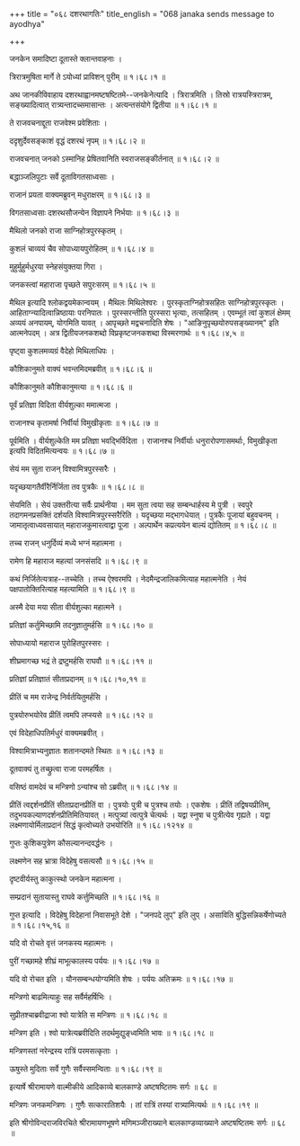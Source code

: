 +++
title = "०६८ दशरथागतिः"
title_english = "068 janaka sends message to ayodhya"

+++


जनकेन समादिष्टा दूतास्ते क्लान्तवाहनाः ।  

त्रिरात्रमुषिता मार्गे ते ऽयोध्यां प्राविशन् पुरीम्  ॥  १।६८।१  ॥   

अथ जानकीविवाहाय दशरथाह्वानमष्टषष्टितमे--जनकेनेत्यादि । त्रिरात्रमिति ।
तिस्रो रात्रयस्त्रिरात्रम्, सङ्ख्यादित्वात् रात्र्यन्तादच्समासान्तः ।
अत्यन्तसंयोगे द्वितीया  ॥  १।६८।१  ॥   

  

ते राजवचनाद्दूता राजवेश्म प्रवेशिताः ।  

ददृशुर्देवसङ्काशं वृद्धं दशरथं नृपम्  ॥  १।६८।२  ॥   

राजवचनात् जनको ऽस्मानिह प्रेषितवानिति स्वराजसङ्कीर्तनात्  ॥  १।६८।२  ॥   

  

बद्धाञ्जलिपुटाः सर्वे दूताविगतसाध्वसाः ।  

राजानं प्रयता वाक्यमब्रुवन् मधुराक्षरम्  ॥  १।६८।३  ॥   

विगतसाध्वसाः दशरथसौजन्येन विज्ञापने निर्भयाः  ॥  १।६८।३  ॥   

  

मैथिलो जनको राजा साग्निहोत्रपुरस्कृतम् ।  

कुशलं चाव्ययं चैव सोपाध्यायपुरोहितम्  ॥  १।६८।४  ॥   

मुहुर्मुहुर्मधुरया स्नेहसंयुक्तया गिरा ।  

जनकस्त्वां महाराजा पृच्छते सपुरःसरम्  ॥  १।६८।५  ॥   

मैथिल इत्यादि श्लोकद्वयमेकान्वयम् । मैथिलः मिथिलेश्वरः ।
पुरस्कृताग्निहोत्रसहितः साग्निहोत्रपुरस्कृतः ।
आहिताग्न्यादित्वान्निष्ठायाः परनिपातः । पुरस्सरन्तीति पुरस्सरा भृत्याः,
तत्सहितम् । एवम्भूतं त्वां कुशलं क्षेमम् अव्ययं अनपायम्, योगमिति यावत् ।
आपृच्छते मद्वचनादिति शेषः । "आङिनुपृच्छयोरुपसङ्ख्यानम्" इति आत्मनेपदम् ।
अत्र द्वितीयजनकशब्दो विप्रकृष्टजनकशब्दा विस्मरणार्थः  ॥  १।६८।४,५  ॥   

  

पृष्ट्वा कुशलमव्यग्रं वैदेहो मिथिलाधिपः ।  

कौशिकानुमते वाक्यं भवन्तमिदमब्रवीत्  ॥  १।६८।६  ॥   

कौशिकानुमते कौशिकानुमत्या  ॥  १।६८।६  ॥   

  

पूर्वं प्रतिज्ञा विदिता वीर्यशुल्का ममात्मजा ।  

राजानश्च कृतामर्षा निर्वीर्या विमुखीकृताः  ॥  १।६८।७  ॥   

पूर्वमिति । वीर्यशुल्केति मम प्रतिज्ञा भवद्भिर्विदिता । राजानश्च
निर्वीर्याः धनुरारोपणासमर्थाः, विमुखीकृता इत्यपि विदितमित्यन्वयः  ॥ 
१।६८।७  ॥   

  

सेयं मम सुता राजन् विश्वामित्रपुरस्सरैः ।  

यदृच्छयागतैर्वीरैर्निर्जिता तव पुत्रकैः  ॥  १।६८।८  ॥   

सेयमिति । सेयं उक्तरीत्या सर्वैः प्रार्थनीया । मम सुता त्वया सह
सम्बन्धार्हस्य मे पुत्री । स्वपुरे तदागमनप्रसक्तिं दर्शयति
विश्वामित्रपुरस्सरैरिति । यदृच्छया मद्भागधेयात् । पुत्रकैः पूजायां
बहुवचनम् । जामातृत्वाध्यवसायात् महाराजकुमारत्वाद्वा पूजा । अल्पार्थेन
कप्रत्ययेन बाल्यं द्योतितम्  ॥  १।६८।८  ॥   

  

तच्च राजन् धनुर्दिव्यं मध्ये भग्नं महात्मना ।  

रामेण हि महाराज महत्यां जनसंसदि  ॥  १।६८।९  ॥   

कथं निर्जितेत्यत्राह--तच्चेति । तच्च ऐश्वरमपि । नेदमैन्द्रजालिकमित्याह
महात्मनेति । नेयं पक्षपातोक्तिरित्याह महत्यामिति  ॥  १।६८।९  ॥   

  

अस्मै देया मया सीता वीर्यशुल्का महात्मने ।  

प्रतिज्ञां कर्तुमिच्छामि तदनुज्ञातुमर्हसि  ॥  १।६८।१०  ॥   

सोपाध्यायो महाराज पुरोहितपुरस्सरः ।  

शीघ्रमागच्छ भद्रं ते द्रष्टुमर्हसि राघवौ  ॥  १।६८।११  ॥   

प्रतिज्ञां प्रतिज्ञातं सीताप्रदानम्  ॥  १।६८।१०,११  ॥   

  

प्रीतिं च मम राजेन्द्र निर्वर्तयितुमर्हसि ।  

पुत्रयोरुभयोरेव प्रीतिं त्वमपि लप्स्यसे  ॥  १।६८।१२  ॥   

एवं विदेहाधिपतिर्मधुरं वाक्यमब्रवीत् ।  

विश्वामित्राभ्यनुज्ञातः शतानन्दमते स्थितः  ॥  १।६८।१३  ॥   

दूतवाक्यं तु तच्छ्रुत्वा राजा परमहर्षितः ।  

वसिष्ठं वामदेवं च मन्त्रिणो ऽन्यांश्च सो ऽब्रवीत्  ॥  १।६८।१४  ॥   

प्रीतिं त्वद्दर्शनप्रीतिं सीताप्रदानप्रीतिं वा । पुत्रयोः पुत्री च
पुत्रश्च तयोः । एकशेषः । प्रीतिं तद्विषयप्रीतिम्,
तदुभयकल्याणदर्शनप्रीतिमितियावत् । मत्पुत्र्यां त्वत्पुत्रे चेत्यर्थः ।
यद्वा स्नुषा च पुत्रीत्येव गृह्यते । यद्वा लक्ष्मणायोर्मिलाप्रदानं
सिद्धं कृत्वोच्यते उभयोरिति  ॥  १।६८।१२१४  ॥   

  

गुप्तः कुशिकपुत्रेण कौसल्यानन्दवर्द्धनः ।  

लक्ष्मणेन सह भ्रात्रा विदेहेषु वसत्यसौ  ॥  १।६८।१५  ॥   

दृष्टवीर्यस्तु काकुत्स्थो जनकेन महात्मना ।  

सम्प्रदानं सुतायास्तु राघवे कर्त्तुमिच्छति  ॥  १।६८।१६  ॥   

गुप्त इत्यादि । विदेहेषु विदेहानां निवासभूते देशे । "जनपदे लुप्" इति
लुप् । असाविति बुद्धिसन्निकर्षेणोच्यते  ॥  १।६८।१५,१६  ॥   

  

यदि वो रोचते वृत्तं जनकस्य महात्मनः ।  

पुरीं गच्छामहे शीघ्रं माभूत्कालस्य पर्ययः  ॥  १।६८।१७  ॥   

यदि वो रोचत इति । यौनसम्बन्धयोग्यमिति शेषः । पर्ययः अतिक्रमः  ॥  १।६८।१७
 ॥   

  

मन्त्रिणो बाढमित्याहुः सह सर्वैर्महर्षिभिः ।  

सुप्रीतश्चाब्रवीद्राजा श्वो यात्रेति स मन्त्रिणः  ॥  १।६८।१८  ॥   

मन्त्रिण इति । श्वो यात्रेत्यब्रवीदिति तदर्थमुद्युङ्ध्वमिति भावः  ॥ 
१।६८।१८  ॥   

  

मन्त्रिणस्तां नरेन्द्रस्य रात्रिं परमसत्कृताः ।  

ऊषुस्ते मुदिताः सर्वे गुणैः सर्वैस्समन्विताः  ॥  १।६८।१९  ॥   

इत्यार्षे श्रीरामायणे वाल्मीकीये आदिकाव्ये बालकाण्डे अष्टषष्टितमः सर्गः
 ॥  ६८  ॥   

मन्त्रिणः जनकमन्त्रिणः । गुणैः सत्कारातिशयैः । तां रात्रिं तस्यां
रात्र्यामित्यर्थः  ॥  १।६८।१९  ॥   

इति श्रीगोविन्दराजविरचिते श्रीरामायणभूषणे मणिमञ्जीराख्याने
बालकाण्डव्याख्याने अष्टषष्टितमः सर्गः  ॥  ६८  ॥   

  


